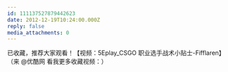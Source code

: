 ```yaml
---
id: 111137527879442623
date: 2012-12-19T10:24:00.000Z
reply: false
media_attachments: 0
---
```


已收藏，推荐大家观看！【视频：5Eplay_CSGO 职业选手战术小贴士-Fifflaren】（来 @优酷网 看我更多收藏视频：）​​​​

